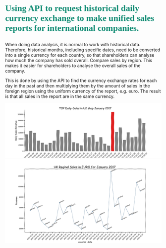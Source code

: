 # <p style="font-family:verdana"> <span style='color: #138d75' >Using API to request historical daily currency exchange to make unified sales reports for international companies. </span></p><p style="font-family:'Courier New'"><span style='color: #138d75' >
  
When doing data analysis, it is normal to work with historical data. Therefore, historical months, including specific dates, need to be converted into a single currency for each country, so that shareholders can analyse how much the company has sold overall. Compare sales by region. This makes it easier for shareholders to analyse the overall sales of the company.

This is done by using the API to find the currency exchange rates for each day in the past and then multiplying them by the amount of sales in the foreign region using the uniform currency of the report, e.g. euro. The result is that all sales in the report are in the same currency.
</span></p>


![image description](TOP_Daily-Sales_in_UK_shop_January_2017.png)
![image description](UK_Reginal_Sales_in_EURO_for_January_2017.png)
